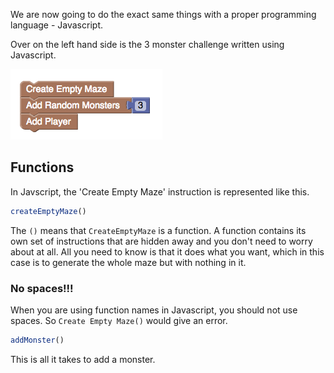 We are now going to do the exact same things with a proper programming language - Javascript.

Over on the left hand side is the 3 monster challenge written using Javascript.

![](.guides/img/blockly-js.png)

## Functions
In Javscript, the 'Create Empty Maze' instruction is represented like this.

```javascript
createEmptyMaze()
```

The `()` means that `CreateEmptyMaze` is a function. A function contains its own set of instructions that are hidden away and you don't need to worry about at all. All you need to know is that it does what you want, which in this case is to generate the whole maze but with nothing in it.

### No spaces!!!
When you are using function names in Javascript, you should not use spaces. So `Create Empty Maze()` would give an error.

```javascript
addMonster()
```

This is all it takes to add a monster.
